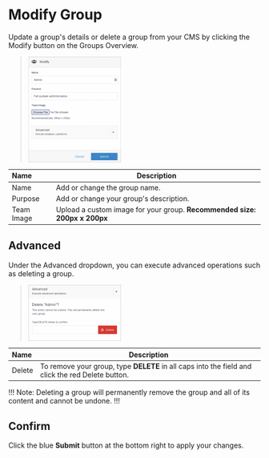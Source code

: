 # Modify Group

Update a group's details or delete a group from your CMS by clicking the Modify button on the Groups Overview.


><img src="../../../images/modify.png" alt="modify" style="width: 40%; display: block"></a>



**Name** | **Description** 
:--- | ---
Name | Add or change the group name.
Purpose | Add or change your group's description.
Team Image | Upload a custom image for your group. **Recommended size: 200px x 200px**



## Advanced

Under the Advanced dropdown, you can execute advanced operations such as deleting a group. 

><img src="../../../images/modify2.png" alt="modify2" style="width: 40%; display: block"></a>


**Name** | **Description** 
:--- | ---
Delete | To remove your group, type **DELETE** in all caps into the field and click the red Delete button.


!!! Note:
Deleting a group will permanently remove the group and all of its content and cannot be undone.
!!!

## Confirm

Click the blue **Submit** button at the bottom right to apply your changes.



















